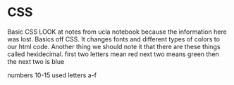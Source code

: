 # CSS
Basic CSS
LOOK at notes from ucla notebook because the information here was lost.
Basics off CSS.
It changes fonts and different types of colors to our html code.
Another thing we should note it that there are these things called hexidecimal.
first two letters mean red
next two means green 
then the next two is blue

numbers 10-15 used letters a-f
